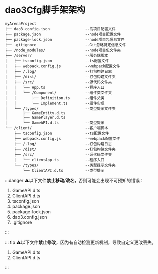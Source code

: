 # dao3Cfg脚手架架构
```plain
myArenaProject
├── dao3.config.json       			--岛项目配置文件
├── package.json				   	--node项目配置文件
├── package-lock.json			 	--node项目包信息文件
├── .gitignore			       		--Git忽略特定信息文件
├── /node_modules/				 	--node项目包文件夹
├── /server/						--服务端脚本
|   ├── tsconfig.json      			--ts配置文件
|   ├── webpack.config.js   		--webpack配置文件
|   ├── /.log/             			--打包构建日志
|   ├── /dist/             			--打包构建文件夹
|   ├── /src/              			--源代码文件夹
|   |   └── App.ts			   	    --程序入口
|   │   └── /Component/    			--组件类文件夹
│   │       ├── Definition.ts       --组件父类
│   │       └── Implement.ts		--组件实现
│   └── /types/					   	--类型提示文件夹
│       ├── GameEntity.d.ts
│       ├── GamePlayer.d.ts
│       └── GameAPI.d.ts            --类型提示
└── /client/						--客户端脚本
    ├── tsconfig.json      			--ts配置文件
    ├── webpack.config.js   		--webpack配置文件
    ├── /.log/             			--打包构建日志
    ├── /dist/             			--打包构建文件夹
    ├── /src/              			--源代码文件夹
    |   └── clientApp.ts   			--程序入口
    └── /types/            			--类型提示文件夹
        └── ClientAPI.d.ts          --类型提示
```



:::danger
⚠️以下文件**禁止移动/改名**，否则可能会出现不可预知的错误：

1. GameAPI.d.ts
2. ClientAPI.d.ts
3. tsconfig.json
4. package.json
5. package-lock.json
6. dao3.config.json
7. .gitignore

:::

::: tip
⚠️以下文件**禁止修改**，因为有自动检测更新机制，导致自定义更改丢失。

1. GameAPI.d.ts
2. ClientAPI.d.ts

:::